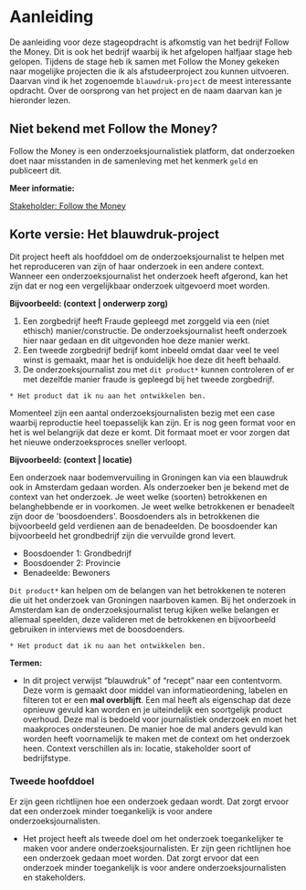 # Aanleiding

De aanleiding voor deze stageopdracht is afkomstig van het bedrijf Follow the Money. Dit is ook het bedrijf waarbij ik het afgelopen halfjaar stage heb gelopen. Tijdens de stage heb ik samen met Follow the Money gekeken naar mogelijke projecten die ik als afstudeerproject zou kunnen uitvoeren. Daarvan vind ik het zogenoemde `blauwdruk-project` de meest interessante opdracht. Over de oorsprong van het project en de naam daarvan kan je hieronder lezen.




## Niet bekend met Follow the Money?
Follow the Money is een onderzoeksjournalistiek platform, dat onderzoeken doet naar misstanden in de samenleving met het kenmerk `geld` en publiceert dit.

__Meer informatie:__

[Stakeholder: Follow the Money](../stakeholders/follow_the_money)


## Korte versie: Het blauwdruk-project
Dit project heeft als hoofddoel om de onderzoeksjournalist te helpen met het reproduceren van zijn of haar onderzoek in een andere context. Wanneer een onderzoeksjournalist het onderzoek heeft afgerond, kan het zijn dat er nog een vergelijkbaar onderzoek uitgevoerd moet worden.


__Bijvoorbeeld: (context | onderwerp zorg)__

1. Een zorgbedrijf heeft Fraude gepleegd met zorggeld via een (niet ethisch) manier/constructie. De onderzoeksjournalist heeft onderzoek hier naar gedaan en dit uitgevonden hoe deze manier werkt.
2. Een tweede zorgbedrijf bedrijf komt inbeeld omdat daar veel te veel winst is gemaakt, maar het is onduidelijk hoe deze dit heeft behaald.
3. De onderzoeksjournalist zou met `dit product*` kunnen controleren of er met dezelfde manier fraude is gepleegd bij het tweede zorgbedrijf.

`* Het product dat ik nu aan het ontwikkelen ben.`

Momenteel zijn een aantal onderzoeksjournalisten bezig met een case waarbij reproductie heel toepasselijk kan zijn. Er is nog geen format voor en het is wel belangrijk dat deze er komt. Dit formaat moet er voor zorgen dat het nieuwe onderzoeksproces sneller verloopt.



__Bijvoorbeeld: (context | locatie)__

Een onderzoek naar bodemvervuiling in Groningen kan via een blauwdruk ook in Amsterdam gedaan worden. Als onderzoeker ben je bekend met de context van het onderzoek. Je weet welke (soorten) betrokkenen en belanghebbende er in voorkomen. Je weet welke betrokkenen er benadeelt zijn door de 'boosdoenders'. Boosdoenders als in betrokkenen die bijvoorbeeld geld verdienen aan de benadeelden. De boosdoender kan bijvoorbeeld het grondbedrijf zijn die vervuilde grond levert.

* Boosdoender 1: Grondbedrijf
* Boosdoender 2: Provincie
* Benadeelde: Bewoners

`Dit product*` kan helpen om de belangen van het betrokkenen te noteren die uit het onderzoek van Groningen naarboven kamen. Bij het onderzoek in Amsterdam kan de onderzoeksjournalist terug kijken welke belangen er allemaal speelden, deze valideren met de betrokkenen en bijvoorbeeld gebruiken in interviews met de boosdoenders.

`* Het product dat ik nu aan het ontwikkelen ben.`

__Termen:__

* In dit project verwijst “blauwdruk” of “recept” naar een contentvorm. Deze vorm is gemaakt door middel van informatieordening, labelen en filteren tot er een __mal overblijft__. Een mal heeft als eigenschap dat deze opnieuw gevuld kan worden en je uiteindelijk een soortgelijk product overhoud. Deze mal is bedoeld voor journalistiek onderzoek en moet het maakproces ondersteunen. De manier hoe de mal anders gevuld kan worden heeft voornamelijk te maken met de context om het onderzoek heen. Context verschillen als in: locatie, stakeholder soort of bedrijfstype. 


### Tweede hoofddoel

Er zijn geen richtlijnen hoe een onderzoek gedaan wordt. Dat zorgt ervoor dat   een onderzoek minder toegankelijk is voor andere onderzoeksjournalisten.

* Het project heeft als tweede doel om het onderzoek toegankelijker te maken voor andere onderzoeksjournalisten.
Er zijn geen richtlijnen hoe een onderzoek gedaan moet worden. Dat zorgt ervoor dat een onderzoek minder toegankelijk is voor andere onderzoeksjournalisten en stakeholders.


